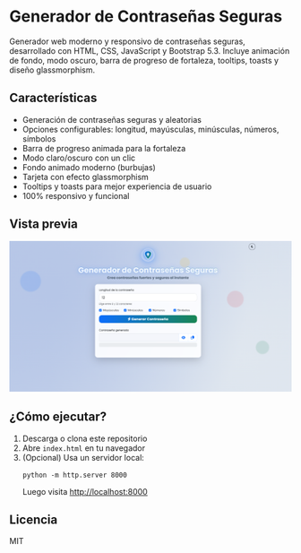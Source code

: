 # Generador de Contraseñas Seguras

Generador web moderno y responsivo de contraseñas seguras, desarrollado con HTML, CSS, JavaScript y Bootstrap 5.3. Incluye animación de fondo, modo oscuro, barra de progreso de fortaleza, tooltips, toasts y diseño glassmorphism.

## Características
- Generación de contraseñas seguras y aleatorias
- Opciones configurables: longitud, mayúsculas, minúsculas, números, símbolos
- Barra de progreso animada para la fortaleza
- Modo claro/oscuro con un clic
- Fondo animado moderno (burbujas)
- Tarjeta con efecto glassmorphism
- Tooltips y toasts para mejor experiencia de usuario
- 100% responsivo y funcional

## Vista previa

![Captura de pantalla](screenshot.png)

## ¿Cómo ejecutar?
1. Descarga o clona este repositorio
2. Abre `index.html` en tu navegador
3. (Opcional) Usa un servidor local:
   ```
   python -m http.server 8000
   ```
   Luego visita [http://localhost:8000](http://localhost:8000)

## Licencia
MIT